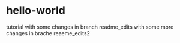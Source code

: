 # hello-world
tutorial
with some changes in branch readme_edits
with some more changes in brache reaeme_edits2
